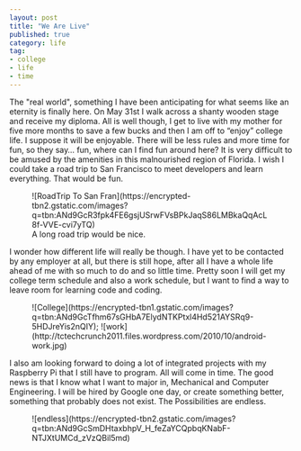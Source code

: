```yaml
---
layout: post
title: "We Are Live"
published: true
category: life
tag:
- college
- life
- time
---
```


The "real world", something I have been anticipating for what seems like an eternity is finally here. On May 31st I walk across a shanty wooden stage and receive my diploma. All is well though, I get to live with my mother for five more months to save a few bucks and then I am off to “enjoy” college life. I suppose it will be enjoyable. There will be less rules and more time for fun, so they say… fun, where can I find fun around here? It is very difficult to be amused by the amenities in this malnourished region of Florida. I wish I could take a road trip to San Francisco to meet developers and learn everything. That would be fun.  

<figure>
![RoadTrip To San Fran](https://encrypted-tbn2.gstatic.com/images?q=tbn:ANd9GcR3fpk4FE6gsjUSrwFVsBPkJaqS86LMBkaQqAcL8f-VVE-cvi7yTQ)
<figcaption>A long road trip would be nice.</figcaption>
</figure>


  I wonder how different life will really be though. I have yet to be contacted by any employer at all, but there is still hope, after all I have a whole life ahead of me with so much to do and so little time. Pretty soon I will get my college term schedule and also a work schedule, but I want to find a way to leave room for learning code and coding.
  
<figure>
![College](https://encrypted-tbn1.gstatic.com/images?q=tbn:ANd9GcTfhm67sGHbA7ElydNTKPtxl4Hd521AYSRq9-5HDJreYis2nQIY);
![work](http://tctechcrunch2011.files.wordpress.com/2010/10/android-work.jpg)
</figure>
  
  I also am looking forward to doing a lot of integrated projects with my Raspberry Pi that I still have to program. All will come in time. The good news is that I know what I want to major in, Mechanical and Computer Engineering. I will be hired by Google one day, or create something better, something that probably does not exist. The Possibilities are endless.

<figure> 
![endless](https://encrypted-tbn2.gstatic.com/images?q=tbn:ANd9GcSmDHtaxbhpV_H_feZaYCQpbqKNabF-NTJXtUMCd_zVzQBil5md)
</figure>
